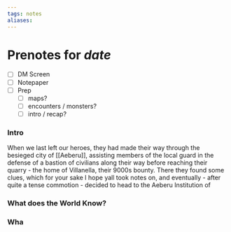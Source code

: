 ```yaml
---
tags: notes
aliases:
---
```


# Prenotes for *date*
- [ ] DM Screen
- [ ] Notepaper
- [ ] Prep
	- [ ] maps?
	- [ ] encounters / monsters?
	- [ ] intro / recap?

### Intro
When we last left our heroes, they had made their way through the besieged city of [[Aeberu]], assisting members of the local guard in the defense of a bastion of civilians along their way before reaching their quarry - the home of Villanella, their 9000s bounty. There they found some clues, which for your sake I hope yall took notes on, and eventually - after quite a tense commotion - decided to head to the Aeberu Institution of 

### What does the World Know?


### Wha